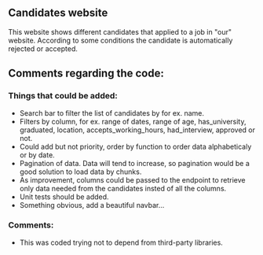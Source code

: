 ## Candidates website

This website shows different candidates that applied to a job in "our" website. According to some conditions the candidate is automatically rejected or accepted.

## Comments regarding the code:

### Things that could be added:

 - Search bar to filter the list of candidates by for ex. name.
 - Filters by column, for ex. range of dates, range of age, has_university, graduated, location, accepts_working_hours, had_interview, approved or not.
 - Could add but not priority, order by function to order data alphabeticaly or by date.
 - Pagination of data. Data will tend to increase, so pagination would be a good solution to load data by chunks.
 - As improvement, columns could be passed to the endpoint to retrieve only data needed from the candidates insted of all the columns.
 - Unit tests should be added.
 - Something obvious, add a beautiful navbar...

### Comments: 
 - This was coded trying not to depend from third-party libraries.
